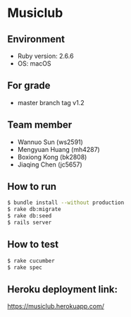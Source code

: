 # Musiclub

## Environment
- Ruby version: 2.6.6
- OS: macOS

## For grade
- master branch tag v1.2

## Team member
- Wannuo Sun (ws2591)
- Mengyuan Huang (mh4287)
- Boxiong Kong (bk2808)
- Jiaqing Chen (jc5657)

## How to run
```bash
$ bundle install --without production
$ rake db:migrate
$ rake db:seed
$ rails server
```

## How to test
```bash
$ rake cucumber
$ rake spec
```
## Heroku deployment link:
https://musiclub.herokuapp.com/
